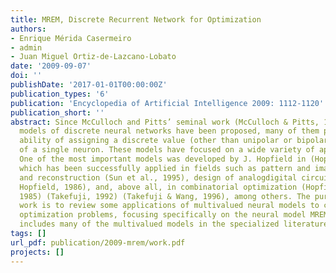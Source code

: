 ```yaml
---
title: MREM, Discrete Recurrent Network for Optimization
authors:
- Enrique Mérida Casermeiro
- admin
- Juan Miguel Ortiz-de-Lazcano-Lobato
date: '2009-09-07'
doi: ''
publishDate: '2017-01-01T00:00:00Z'
publication_types: '6'
publication: 'Encyclopedia of Artificial Intelligence 2009: 1112-1120'
publication_short: ''
abstract: Since McCulloch and Pitts’ seminal work (McCulloch & Pitts, 1943), several
  models of discrete neural networks have been proposed, many of them presenting the
  ability of assigning a discrete value (other than unipolar or bipolar) to the output
  of a single neuron. These models have focused on a wide variety of applications.
  One of the most important models was developed by J. Hopfield in (Hopfield, 1982),
  which has been successfully applied in fields such as pattern and image recognition
  and reconstruction (Sun et al., 1995), design of analogdigital circuits (Tank &
  Hopfield, 1986), and, above all, in combinatorial optimization (Hopfield & Tank,
  1985) (Takefuji, 1992) (Takefuji & Wang, 1996), among others. The purpose of this
  work is to review some applications of multivalued neural models to combinatorial
  optimization problems, focusing specifically on the neural model MREM, since it
  includes many of the multivalued models in the specialized literature.
tags: []
url_pdf: publication/2009-mrem/work.pdf
projects: []
---
```

